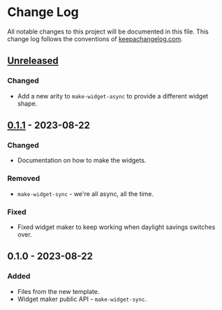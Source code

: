 # Change Log
All notable changes to this project will be documented in this file. This change log follows the conventions of [keepachangelog.com](http://keepachangelog.com/).

## [Unreleased]
### Changed
- Add a new arity to `make-widget-async` to provide a different widget shape.

## [0.1.1] - 2023-08-22
### Changed
- Documentation on how to make the widgets.

### Removed
- `make-widget-sync` - we're all async, all the time.

### Fixed
- Fixed widget maker to keep working when daylight savings switches over.

## 0.1.0 - 2023-08-22
### Added
- Files from the new template.
- Widget maker public API - `make-widget-sync`.

[Unreleased]: https://sourcehost.site/your-name/conmerge/compare/0.1.1...HEAD
[0.1.1]: https://sourcehost.site/your-name/conmerge/compare/0.1.0...0.1.1

